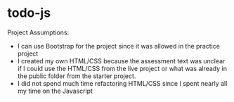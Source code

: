 # todo-js

Project Assumptions:
- I can use Bootstrap for the project since it was allowed in the practice project
- I created my own HTML/CSS because the assessment text was unclear if I could use the HTML/CSS from the live project or what was already in the public folder from the starter project.
- I did not spend much time refactoring HTML/CSS since I spent nearly all my time on the Javascript